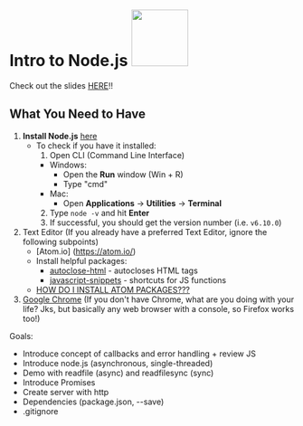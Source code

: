 # Intro to Node.js <img src="https://upload.wikimedia.org/wikipedia/commons/thumb/d/d9/Node.js_logo.svg/2000px-Node.js_logo.svg.png" width="100px">

Check out the slides [HERE](https://docs.google.com/presentation/d/1Bw8MzgL1UnqebmQ9Hy5XYqr5wSJ5RXIqkKkRRKcsMwA/edit?usp=sharing)!!

## What You Need to Have
1. **Install Node.js** [here](https://nodejs.org/en/)
    - To check if you have it installed:
      1. Open CLI (Command Line Interface)
        - Windows:
          - Open the **Run** window (Win + R) 
          - Type "cmd"
        - Mac:
          - Open **Applications** -> **Utilities** -> **Terminal**
      2. Type ```node -v``` and hit **Enter**
      3. If successful, you should get the version number (i.e. ```v6.10.0```)
2. Text Editor (If you already have a preferred Text Editor, ignore the following subpoints)
    - [Atom.io] (https://atom.io/)
    - Install helpful packages: 
      - [autoclose-html](https://atom.io/packages/autoclose-html) - autocloses HTML tags
      - [javascript-snippets](https://atom.io/packages/javascript-snippets) - shortcuts for JS functions
    - [HOW DO I INSTALL ATOM PACKAGES???](http://flight-manual.atom.io/using-atom/sections/atom-packages/)
3. [Google Chrome](https://www.google.ca/chrome/browser/desktop/index.html) (If you don't have Chrome, what are you doing with your life?  Jks, but basically any web browser with a console, so Firefox works too!)

Goals:
 - Introduce concept of callbacks and error handling + review JS
 - Introduce node.js (asynchronous, single-threaded)
 - Demo with readfile (async) and readfilesync (sync)
 - Introduce Promises
 - Create server with http
 - Dependencies (package.json, --save)
 - .gitignore	
